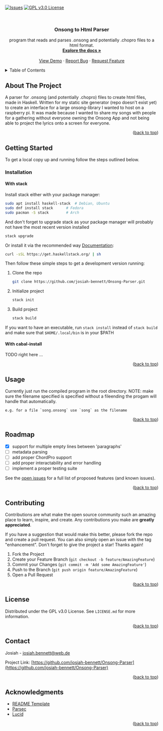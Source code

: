 <div id="top"></div>
<!--
*** Thanks for checking out the Best-README-Template. If you have a suggestion
*** that would make this better, please fork the repo and create a pull request
*** or simply open an issue with the tag "enhancement".
*** Don't forget to give the project a star!
*** Thanks again! Now go create something AMAZING! :D
-->



<!-- PROJECT SHIELDS -->
<!--
*** I'm using markdown "reference style" links for readability.
*** Reference links are enclosed in brackets [ ] instead of parentheses ( ).
*** See the bottom of this document for the declaration of the reference variables
*** for contributors-url, forks-url, etc. This is an optional, concise syntax you may use.
*** https://www.markdownguide.org/basic-syntax/#reference-style-links
-->
<!--[![Contributors][contributors-shield]][contributors-url]-->
<!--[![Forks][forks-shield]][forks-url]-->
<!--[![Stargazers][stars-shield]][stars-url]-->
[![Issues][issues-shield]][issues-url]
[![GPL v3.0 License][license-shield]][license-url]



<!-- PROJECT LOGO -->
<br />
<div align="center">
  <!--<a href="https://github.com/josiah-bennett/Onsong-Parser">
    <img src="images/logo.png" alt="Logo" width="80" height="80">
  </a>-->

<h3 align="center">Onsong to Html Parser</h3>

  <p align="center">
    program that reads and parses .onsong and potentially .chopro files to a html format.
    <br />
    <a href="https://github.com/josiah-bennett/Onsong-Parser"><strong>Explore the docs »</strong></a>
    <br />
    <br />
    <a href="https://github.com/josiah-bennett/Onsong-Parser">View Demo</a>
    ·
    <a href="https://github.com/josiah-bennett/Onsong-Parser/issues">Report Bug</a>
    ·
    <a href="https://github.com/josiah-bennett/Onsong-Parser/issues">Request Feature</a>
  </p>
</div>



<!-- TABLE OF CONTENTS -->
<details>
  <summary>Table of Contents</summary>
  <ol>
    <li>
      <a href="#about-the-project">About The Project</a>
    </li>
    <li>
      <a href="#getting-started">Getting Started</a>
      <ul>
        <li><a href="#prerequisites">Prerequisites</a></li>
        <li><a href="#installation">Installation</a></li>
      </ul>
    </li>
    <li><a href="#usage">Usage</a></li>
    <li><a href="#roadmap">Roadmap</a></li>
    <li><a href="#contributing">Contributing</a></li>
    <li><a href="#license">License</a></li>
    <li><a href="#contact">Contact</a></li>
    <li><a href="#acknowledgments">Acknowledgments</a></li>
  </ol>
</details>



<!-- ABOUT THE PROJECT -->
## About The Project

<!--[![Product Name Screen Shot][product-screenshot]](https://example.com)-->

A parser for .onsong (and potentially .chopro) files to create html files, made in Haskell.
Written for my static site generator (repo doesn't exist yet) to create an interface for a large onsong-library I wanted to host on a raspberry pi.
It was made because I wanted to share my songs with people for a gathering without everyone owning the Onsong App and not being able to project the lyrics onto a screen for everyone.

<p align="right">(<a href="#top">back to top</a>)</p>



<!-- GETTING STARTED -->
## Getting Started

To get a local copy up and running follow the steps outlined below.



### Installation

#### With stack

Install stack either with your package manager:
```sh
sudo apt install haskell-stack  # Debian, Ubuntu
sudo dnf install stack 		# Fedora
sudo pacman -S stack		# Arch
```

And don't forget to upgrade stack as your package manager will probably not
have the most recent version installed
```sh
stack upgrade
```

Or install it via the recommended way [Documentation](https://docs.haskellstack.org/en/stable/README/):
```sh
curl -sSL https://get.haskellstack.org/ | sh
```

Then follow these simple steps to get a development version running:

1. Clone the repo
   ```sh
   git clone https://github.com/josiah-bennett/Onsong-Parser.git
   ```
2. Initialize project
   ```sh
   stack init
   ```
3. Build project
   ```sh
   stack build
   ```

If you want to have an executable, run `stack install` instead of `stack build` and make sure that `$HOME/.local/bin` is in your $PATH

#### With cabal-install

TODO right here ...

<p align="right">(<a href="#top">back to top</a>)</p>



<!-- USAGE EXAMPLES -->
## Usage

Currently just run the compiled program in the root directory.
NOTE: make sure the filename specified is specified without a fileending the progam will handle that automatically.
```
e.g. for a file `song.onsong` use `song` as the filename
```

<!--_For more examples, please refer to the [Documentation](https://example.com)_-->

<p align="right">(<a href="#top">back to top</a>)</p>



<!-- ROADMAP -->
## Roadmap

- [x] support for multiple empty lines between 'paragraphs'
- [ ] metadata parsing
- [ ] add proper ChordPro support
- [ ] add proper interactability and error handling
- [ ] implement a proper testing suite

See the [open issues](https://github.com/josiah-bennett/Onsong-Parser/issues) for a full list of proposed features (and known issues).

<p align="right">(<a href="#top">back to top</a>)</p>



<!-- CONTRIBUTING -->
## Contributing

Contributions are what make the open source community such an amazing place to learn, inspire, and create. Any contributions you make are **greatly appreciated**.

If you have a suggestion that would make this better, please fork the repo and create a pull request. You can also simply open an issue with the tag "enhancement".
Don't forget to give the project a star! Thanks again!

1. Fork the Project
2. Create your Feature Branch (`git checkout -b feature/AmazingFeature`)
3. Commit your Changes (`git commit -m 'Add some AmazingFeature'`)
4. Push to the Branch (`git push origin feature/AmazingFeature`)
5. Open a Pull Request

<p align="right">(<a href="#top">back to top</a>)</p>



<!-- LICENSE -->
## License

Distributed under the GPL v3.0 License. See `LICENSE.md` for more information.

<p align="right">(<a href="#top">back to top</a>)</p>



<!-- CONTACT -->
## Contact

Josiah - josiah.bennett@web.de

Project Link: [https://github.com/josiah-bennett/Onsong-Parser](https://github.com/josiah-bennett/Onsong-Parser)

<p align="right">(<a href="#top">back to top</a>)</p>



<!-- ACKNOWLEDGMENTS -->
## Acknowledgments

* [README Template](https://github.com/othneildrew/Best-README-Template)
* [Parsec](https://github.com/haskell/parsec)
* [Lucid](https://github.com/chrisdone/lucid)

<p align="right">(<a href="#top">back to top</a>)</p>



<!-- MARKDOWN LINKS & IMAGES -->
<!-- https://www.markdownguide.org/basic-syntax/#reference-style-links -->
[contributors-shield]: https://img.shields.io/github/contributors/josiah-bennett/Onsong-Parser.svg?style=for-the-badge
[contributors-url]: https://github.com/josiah-bennett/Onsong-Parser/graphs/contributors
[forks-shield]: https://img.shields.io/github/forks/josiah-bennett/Onsong-Parser.svg?style=for-the-badge
[forks-url]: https://github.com/josiah-bennett/Onsong-Parser/network/members
[stars-shield]: https://img.shields.io/github/stars/josiah-bennett/Onsong-Parser.svg?style=for-the-badge
[stars-url]: https://github.com/josiah-bennett/Onsong-Parser/stargazers
[issues-shield]: https://img.shields.io/github/issues/josiah-bennett/Onsong-Parser.svg?style=for-the-badge
[issues-url]: https://github.com/josiah-bennett/Onsong-Parser/issues
[license-shield]: https://img.shields.io/github/license/josiah-bennett/Onsong-Parser.svg?style=for-the-badge
[license-url]: https://github.com/josiah-bennett/Onsong-Parser/blob/master/LICENSE.md
[product-screenshot]: images/screenshot.png

